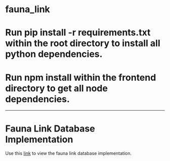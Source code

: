 # fauna_link
# Run pip install -r requirements.txt within the root directory to install all python dependencies.
# Run npm install within the frontend directory to get all node dependencies.


---
# Fauna Link Database Implementation
Use this [link](./db/fauna_link_db_documentation.md) to view the fauna link database implementation.
